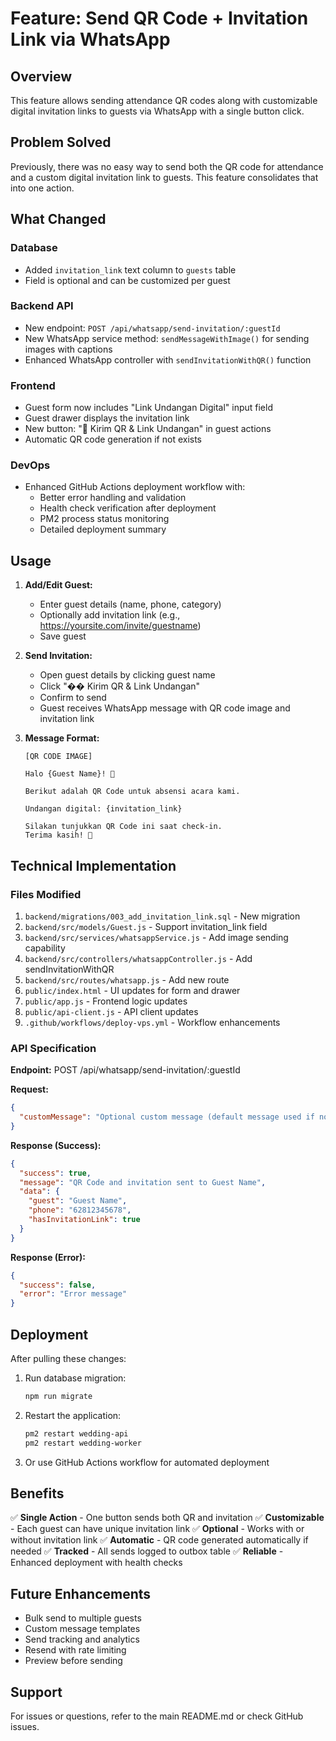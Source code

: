 # Feature: Send QR Code + Invitation Link via WhatsApp

## Overview
This feature allows sending attendance QR codes along with customizable digital invitation links to guests via WhatsApp with a single button click.

## Problem Solved
Previously, there was no easy way to send both the QR code for attendance and a custom digital invitation link to guests. This feature consolidates that into one action.

## What Changed

### Database
- Added `invitation_link` text column to `guests` table
- Field is optional and can be customized per guest

### Backend API
- New endpoint: `POST /api/whatsapp/send-invitation/:guestId`
- New WhatsApp service method: `sendMessageWithImage()` for sending images with captions
- Enhanced WhatsApp controller with `sendInvitationWithQR()` function

### Frontend
- Guest form now includes "Link Undangan Digital" input field
- Guest drawer displays the invitation link
- New button: "📱 Kirim QR & Link Undangan" in guest actions
- Automatic QR code generation if not exists

### DevOps
- Enhanced GitHub Actions deployment workflow with:
  - Better error handling and validation
  - Health check verification after deployment
  - PM2 process status monitoring
  - Detailed deployment summary

## Usage

1. **Add/Edit Guest:**
   - Enter guest details (name, phone, category)
   - Optionally add invitation link (e.g., https://yoursite.com/invite/guestname)
   - Save guest

2. **Send Invitation:**
   - Open guest details by clicking guest name
   - Click "�� Kirim QR & Link Undangan"
   - Confirm to send
   - Guest receives WhatsApp message with QR code image and invitation link

3. **Message Format:**
   ```
   [QR CODE IMAGE]
   
   Halo {Guest Name}! 🎉
   
   Berikut adalah QR Code untuk absensi acara kami.
   
   Undangan digital: {invitation_link}
   
   Silakan tunjukkan QR Code ini saat check-in.
   Terima kasih! 🙏
   ```

## Technical Implementation

### Files Modified
1. `backend/migrations/003_add_invitation_link.sql` - New migration
2. `backend/src/models/Guest.js` - Support invitation_link field
3. `backend/src/services/whatsappService.js` - Add image sending capability
4. `backend/src/controllers/whatsappController.js` - Add sendInvitationWithQR
5. `backend/src/routes/whatsapp.js` - Add new route
6. `public/index.html` - UI updates for form and drawer
7. `public/app.js` - Frontend logic updates
8. `public/api-client.js` - API client updates
9. `.github/workflows/deploy-vps.yml` - Workflow enhancements

### API Specification

**Endpoint:** POST /api/whatsapp/send-invitation/:guestId

**Request:**
```json
{
  "customMessage": "Optional custom message (default message used if not provided)"
}
```

**Response (Success):**
```json
{
  "success": true,
  "message": "QR Code and invitation sent to Guest Name",
  "data": {
    "guest": "Guest Name",
    "phone": "62812345678",
    "hasInvitationLink": true
  }
}
```

**Response (Error):**
```json
{
  "success": false,
  "error": "Error message"
}
```

## Deployment

After pulling these changes:

1. Run database migration:
   ```bash
   npm run migrate
   ```

2. Restart the application:
   ```bash
   pm2 restart wedding-api
   pm2 restart wedding-worker
   ```

3. Or use GitHub Actions workflow for automated deployment

## Benefits

✅ **Single Action** - One button sends both QR and invitation
✅ **Customizable** - Each guest can have unique invitation link
✅ **Optional** - Works with or without invitation link
✅ **Automatic** - QR code generated automatically if needed
✅ **Tracked** - All sends logged to outbox table
✅ **Reliable** - Enhanced deployment with health checks

## Future Enhancements

- Bulk send to multiple guests
- Custom message templates
- Send tracking and analytics
- Resend with rate limiting
- Preview before sending

## Support

For issues or questions, refer to the main README.md or check GitHub issues.

